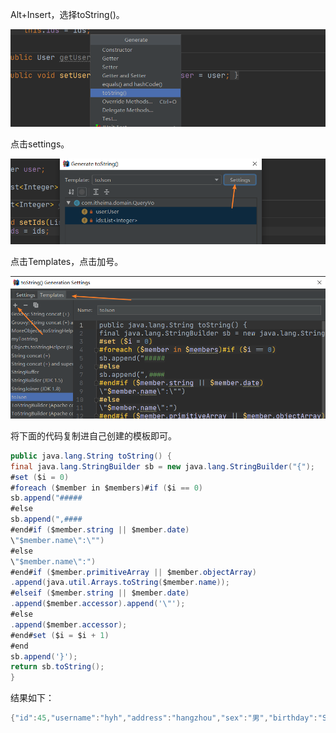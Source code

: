 Alt+Insert，选择toString()。

![image-20200415211631710](../pic/image-20200415211631710.png)

点击settings。

![image-20200415211741553](../pic/image-20200415211741553.png)

点击Templates，点击加号。

![image-20200415211822794](../pic/image-20200415211822794.png)

将下面的代码复制进自己创建的模板即可。

```java
public java.lang.String toString() {
final java.lang.StringBuilder sb = new java.lang.StringBuilder("{");
#set ($i = 0)
#foreach ($member in $members)#if ($i == 0)
sb.append("#####
#else
sb.append(",####
#end#if ($member.string || $member.date)
\"$member.name\":\"")
#else
\"$member.name\":")
#end#if ($member.primitiveArray || $member.objectArray)
.append(java.util.Arrays.toString($member.name));
#elseif ($member.string || $member.date)
.append($member.accessor).append('\"');
#else
.append($member.accessor);
#end#set ($i = $i + 1)
#end
sb.append('}');
return sb.toString();
}
```

结果如下：

```java
{"id":45,"username":"hyh","address":"hangzhou","sex":"男","birthday":"Sun Mar 04 12:04:06 CST 2018","accounts":null}
```

